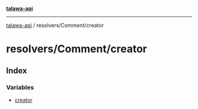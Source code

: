 [**talawa-api**](../../../README.md)

***

[talawa-api](../../../modules.md) / resolvers/Comment/creator

# resolvers/Comment/creator

## Index

### Variables

- [creator](variables/creator.md)
